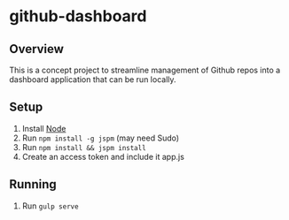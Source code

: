 # github-dashboard

## Overview
This is a concept project to streamline management of Github repos into a dashboard application that can be run locally.

## Setup
1. Install [Node][]
2. Run `npm install -g jspm`  (may need Sudo)
3. Run `npm install && jspm install`
4. Create an access token and include it app.js

[Node]: https://nodejs.org/en/

## Running
1. Run `gulp serve`